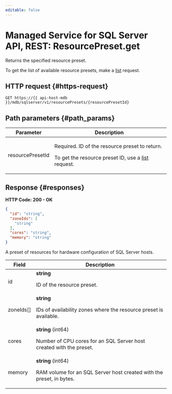```yaml
---
editable: false
---
```


# Managed Service for SQL Server API, REST: ResourcePreset.get
Returns the specified resource preset.
 
To get the list of available resource presets, make a [list](/docs/managed-sqlserver/api-ref/ResourcePreset/list) request.
 
## HTTP request {#https-request}
```
GET https://{{ api-host-mdb }}/mdb/sqlserver/v1/resourcePresets/{resourcePresetId}
```
 
## Path parameters {#path_params}
 
Parameter | Description
--- | ---
resourcePresetId | <p>Required. ID of the resource preset to return.</p> <p>To get the resource preset ID, use a <a href="/docs/managed-sqlserver/api-ref/ResourcePreset/list">list</a> request.</p> 
 
## Response {#responses}
**HTTP Code: 200 - OK**

```json 
{
  "id": "string",
  "zoneIds": [
    "string"
  ],
  "cores": "string",
  "memory": "string"
}
```
A preset of resources for hardware configuration of SQL Server hosts.
 
Field | Description
--- | ---
id | **string**<br><p>ID of the resource preset.</p> 
zoneIds[] | **string**<br><p>IDs of availability zones where the resource preset is available.</p> 
cores | **string** (int64)<br><p>Number of CPU cores for an SQL Server host created with the preset.</p> 
memory | **string** (int64)<br><p>RAM volume for an SQL Server host created with the preset, in bytes.</p> 